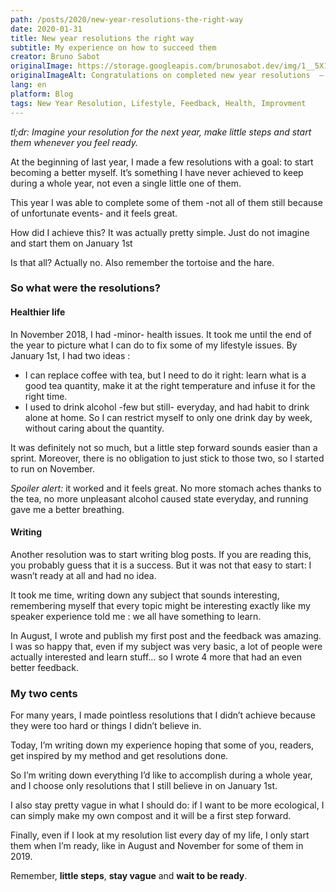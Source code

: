 ```yaml
---
path: /posts/2020/new-year-resolutions-the-right-way
date: 2020-01-31
title: New year resolutions the right way
subtitle: My experience on how to succeed them
creator: Bruno Sabot
originalImage: https://storage.googleapis.com/brunosabot.dev/img/1__5X15ZdvuMGE9oQ26s6y8EA.jpeg
originalImageAlt: Congratulations on completed new year resolutions  —  Photo by me
lang: en
platform: Blog
tags: New Year Resolution, Lifestyle, Feedback, Health, Improvment
---
```


_tl;dr: Imagine your resolution for the next year, make little steps and start them whenever you feel ready._

At the beginning of last year, I made a few resolutions with a goal: to start becoming a better myself. It’s something I have never achieved to keep during a whole year, not even a single little one of them.

This year I was able to complete some of them -not all of them still because of unfortunate events- and it feels great.

How did I achieve this? It was actually pretty simple. Just do not imagine and start them on January 1st

Is that all? Actually no. Also remember the tortoise and the hare.

### So what were the resolutions?

#### Healthier life

In November 2018, I had -minor- health issues. It took me until the end of the year to picture what I can do to fix some of my lifestyle issues. By January 1st, I had two ideas :

- I can replace coffee with tea, but I need to do it right: learn what is a good tea quantity, make it at the right temperature and infuse it for the right time.
- I used to drink alcohol -few but still- everyday, and had habit to drink alone at home. So I can restrict myself to only one drink day by week, without caring about the quantity.

It was definitely not so much, but a little step forward sounds easier than a sprint. Moreover, there is no obligation to just stick to those two, so I started to run on November.

_Spoiler alert:_ it worked and it feels great. No more stomach aches thanks to the tea, no more unpleasant alcohol caused state everyday, and running gave me a better breathing.

#### Writing

Another resolution was to start writing blog posts. If you are reading this, you probably guess that it is a success. But it was not that easy to start: I wasn’t ready at all and had no idea.

It took me time, writing down any subject that sounds interesting, remembering myself that every topic might be interesting exactly like my speaker experience told me : we all have something to learn.

In August, I wrote and publish my first post and the feedback was amazing. I was so happy that, even if my subject was very basic, a lot of people were actually interested and learn stuff… so I wrote 4 more that had an even better feedback.

### My two cents

For many years, I made pointless resolutions that I didn’t achieve because they were too hard or things I didn’t believe in.

Today, I’m writing down my experience hoping that some of you, readers, get inspired by my method and get resolutions done.

So I’m writing down everything I’d like to accomplish during a whole year, and I choose only resolutions that I still believe in on January 1st.

I also stay pretty vague in what I should do: if I want to be more ecological, I can simply make my own compost and it will be a first step forward.

Finally, even if I look at my resolution list every day of my life, I only start them when I’m ready, like in August and November for some of them in 2019.

Remember, **little steps**, **stay vague** and **wait to be ready**.

